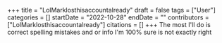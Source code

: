 +++
title = "LolMarklosthisaccountalready"
draft = false
tags = ["User"]
categories = []
startDate = "2022-10-28"
endDate = ""
contributors = ["LolMarklosthisaccountalready"]
citations = []
+++
The most I'll do is correct spelling mistakes and or info I'm 100% sure is not exactly right
